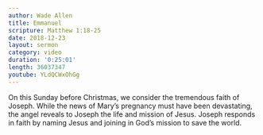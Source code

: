 ```yaml
---
author: Wade Allen
title: Emmanuel
scripture: Matthew 1:18-25
date: 2018-12-23
layout: sermon
category: video
duration: '0:25:01' 
length: 36037347
youtube: YLdQCWxOhGg
---
```


On this Sunday before Christmas, we consider the tremendous faith of Joseph. While the news of Mary’s pregnancy must have been devastating, the angel reveals to Joseph the life and mission of Jesus. Joseph responds in faith by naming Jesus and joining in God’s mission to save the world.
